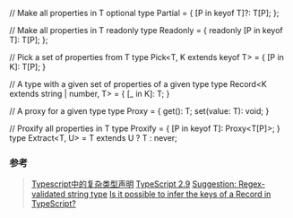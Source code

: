 // Make all properties in T optional
type Partial<T> = {
    [P in keyof T]?: T[P];
};

// Make all properties in T readonly
type Readonly<T> = {
    readonly [P in keyof T]: T[P];
};

// Pick a set of properties from T
type Pick<T, K extends keyof T> = {
    [P in K]: T[P];
}

// A type with a given set of properties of a given type
type Record<K extends string | number, T> = {
    [_ in K]: T;
}

// A proxy for a given type
type Proxy<T> = {
    get(): T;
    set(value: T): void;
}

// Proxify all properties in T
type Proxify<T> = {
    [P in keyof T]: Proxy<T[P]>;
}
type Extract<T, U> = T extends U ? T : never;

### 参考
>[Typescript中的复杂类型声明](https://ivweb.io/topic/5b4769b64d4ffa6ff2e560ab)
>[TypeScript 2.9](https://www.typescriptlang.org/docs/handbook/release-notes/typescript-2-9.html)
>[Suggestion: Regex-validated string type](https://github.com/Microsoft/TypeScript/issues/6579)
[Is it possible to infer the keys of a Record in TypeScript?](https://stackoverflow.com/questions/49538199/is-it-possible-to-infer-the-keys-of-a-record-in-typescript/49539369#49539369)
